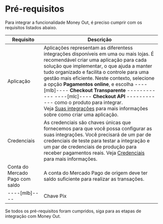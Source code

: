 # Pré-requisitos

Para integrar a funcionalidade Money Out, é preciso cumprir com os requisitos listados abaixo.

| Requisito | Descrição |
|---|---|
| Aplicação | Aplicações representam as diferentess integrações disponíveis em uma ou mais lojas. É recomendável criar uma aplicação para cada solução que implementar, o que ajuda a manter tudo organizado e facilita o controle para uma gestão mais eficiente. Neste contexto, selecione a opção **Pagamentos online**, e escolha ----[mlb]---- **Checkout Transparente** ------------ ----[mlc]---- **Checkout API** ------------ como o produto para integrar. <br>Veja [Suas integrações](/developers/pt/docs/money-out/additional-content/your-integrations/introduction) para mais informações sobre como criar uma aplicação. |
| Credenciais | As credenciais são chaves únicas que fornecemos para que você possa configurar as suas integrações. Você precisará de um par de credenciais de teste para testar a integração e um par de credenciais de produção para receber pagamentos reais. Veja [Credenciais](/developers/pt/docs/money-out/additional-content/your-integrations/credentials) para mais informações. |
| Conta do Mercado Pago com saldo | A conta do Mercado Pago de origem deve ter saldo suficiente para realizar as transações. |
----[mlb]---- | Chave Pix | Para integrar o Money Out, é necessário ter as chaves Pix cadastradas. Caso ainda não tenha, [clique aquí](https://www.youtube.com/watch?v=60tApKYVnkA) para mais informações sobre como cadastrá-las. | ------------

Se todos os pré-requisitos foram cumpridos, siga para as etapas de integração com Money Out.